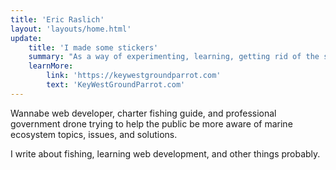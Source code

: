 ```yaml
---
title: 'Eric Raslich'
layout: 'layouts/home.html'
update:
    title: 'I made some stickers'
    summary: "As a way of experimenting, learning, getting rid of the stickers I already made... I made a website! Check it out and if you fancy the design, I'd love to see what you do with it!"
    learnMore:
        link: 'https://keywestgroundparrot.com'
        text: 'KeyWestGroundParrot.com'
---
```


Wannabe web developer, charter fishing guide, and professional government drone trying to
help the public be more aware of marine ecosystem topics, issues, and solutions.


I write about fishing, learning web development, and other things probably.
